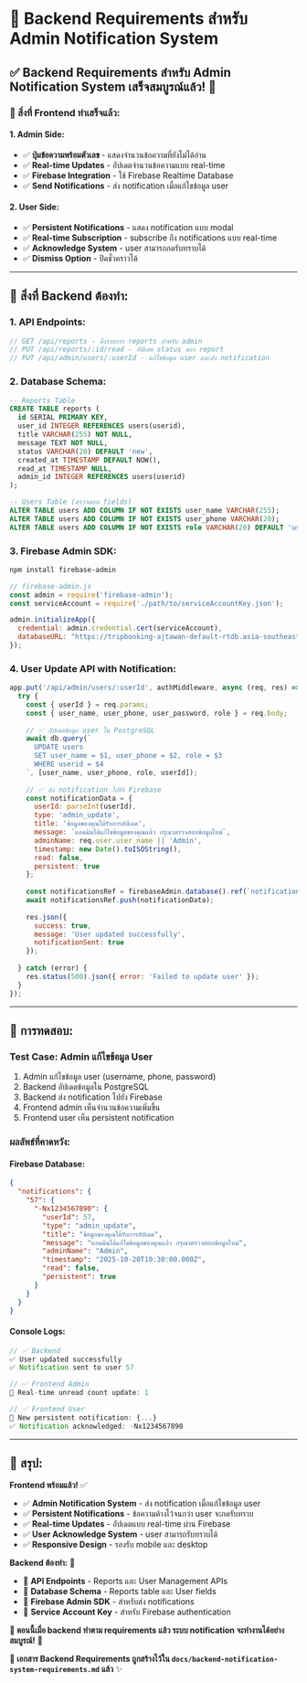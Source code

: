 # 🔧 Backend Requirements สำหรับ Admin Notification System

## ✅ **Backend Requirements สำหรับ Admin Notification System เสร็จสมบูรณ์แล้ว!** 🎉

### **🔧 สิ่งที่ Frontend ทำเสร็จแล้ว:**

#### **1. Admin Side:**
- ✅ **ปุ่มข้อความพร้อมตัวเลข** - แสดงจำนวนข้อความที่ยังไม่ได้อ่าน
- ✅ **Real-time Updates** - อัปเดตจำนวนข้อความแบบ real-time
- ✅ **Firebase Integration** - ใช้ Firebase Realtime Database
- ✅ **Send Notifications** - ส่ง notification เมื่อแก้ไขข้อมูล user

#### **2. User Side:**
- ✅ **Persistent Notifications** - แสดง notification แบบ modal
- ✅ **Real-time Subscription** - subscribe ถึง notifications แบบ real-time
- ✅ **Acknowledge System** - user สามารถกดรับทราบได้
- ✅ **Dismiss Option** - ปิดชั่วคราวได้

---

## 🔧 **สิ่งที่ Backend ต้องทำ:**

### **1. API Endpoints:**
```javascript
// GET /api/reports - ดึงรายการ reports สำหรับ admin
// PUT /api/reports/:id/read - อัปเดต status ของ report
// PUT /api/admin/users/:userId - แก้ไขข้อมูล user และส่ง notification
```

### **2. Database Schema:**
```sql
-- Reports Table
CREATE TABLE reports (
  id SERIAL PRIMARY KEY,
  user_id INTEGER REFERENCES users(userid),
  title VARCHAR(255) NOT NULL,
  message TEXT NOT NULL,
  status VARCHAR(20) DEFAULT 'new',
  created_at TIMESTAMP DEFAULT NOW(),
  read_at TIMESTAMP NULL,
  admin_id INTEGER REFERENCES users(userid)
);

-- Users Table (ตรวจสอบ fields)
ALTER TABLE users ADD COLUMN IF NOT EXISTS user_name VARCHAR(255);
ALTER TABLE users ADD COLUMN IF NOT EXISTS user_phone VARCHAR(20);
ALTER TABLE users ADD COLUMN IF NOT EXISTS role VARCHAR(20) DEFAULT 'user';
```

### **3. Firebase Admin SDK:**
```bash
npm install firebase-admin
```

```javascript
// firebase-admin.js
const admin = require('firebase-admin');
const serviceAccount = require('./path/to/serviceAccountKey.json');

admin.initializeApp({
  credential: admin.credential.cert(serviceAccount),
  databaseURL: "https://tripbooking-ajtawan-default-rtdb.asia-southeast1.firebasedatabase.app"
});
```

### **4. User Update API with Notification:**
```javascript
app.put('/api/admin/users/:userId', authMiddleware, async (req, res) => {
  try {
    const { userId } = req.params;
    const { user_name, user_phone, user_password, role } = req.body;
    
    // ✅ อัปเดตข้อมูล user ใน PostgreSQL
    await db.query(`
      UPDATE users 
      SET user_name = $1, user_phone = $2, role = $3
      WHERE userid = $4
    `, [user_name, user_phone, role, userId]);
    
    // ✅ ส่ง notification ไปยัง Firebase
    const notificationData = {
      userId: parseInt(userId),
      type: 'admin_update',
      title: 'ข้อมูลของคุณได้รับการอัปเดต',
      message: `แอดมินได้แก้ไขข้อมูลของคุณแล้ว กรุณาตรวจสอบข้อมูลใหม่`,
      adminName: req.user.user_name || 'Admin',
      timestamp: new Date().toISOString(),
      read: false,
      persistent: true
    };
    
    const notificationsRef = firebaseAdmin.database().ref(`notifications/${userId}`);
    await notificationsRef.push(notificationData);
    
    res.json({ 
      success: true, 
      message: 'User updated successfully',
      notificationSent: true 
    });
    
  } catch (error) {
    res.status(500).json({ error: 'Failed to update user' });
  }
});
```

---

## 🧪 **การทดสอบ:**

### **Test Case: Admin แก้ไขข้อมูล User**
1. Admin แก้ไขข้อมูล user (username, phone, password)
2. Backend อัปเดตข้อมูลใน PostgreSQL
3. Backend ส่ง notification ไปยัง Firebase
4. Frontend admin เห็นจำนวนข้อความเพิ่มขึ้น
5. Frontend user เห็น persistent notification

### **ผลลัพธ์ที่คาดหวัง:**

#### **Firebase Database:**
```json
{
  "notifications": {
    "57": {
      "-Nx1234567890": {
        "userId": 57,
        "type": "admin_update",
        "title": "ข้อมูลของคุณได้รับการอัปเดต",
        "message": "แอดมินได้แก้ไขข้อมูลของคุณแล้ว กรุณาตรวจสอบข้อมูลใหม่",
        "adminName": "Admin",
        "timestamp": "2025-10-20T10:30:00.000Z",
        "read": false,
        "persistent": true
      }
    }
  }
}
```

#### **Console Logs:**
```javascript
// ✅ Backend
✅ User updated successfully
✅ Notification sent to user 57

// ✅ Frontend Admin
🔔 Real-time unread count update: 1

// ✅ Frontend User
🔔 New persistent notification: {...}
✅ Notification acknowledged: -Nx1234567890
```

---

## 🎯 **สรุป:**

**Frontend พร้อมแล้ว!** ✅
- ✅ **Admin Notification System** - ส่ง notification เมื่อแก้ไขข้อมูล user
- ✅ **Persistent Notifications** - ข้อความค้างไว้จนกว่า user จะกดรับทราบ
- ✅ **Real-time Updates** - อัปเดตแบบ real-time ผ่าน Firebase
- ✅ **User Acknowledge System** - user สามารถรับทราบได้
- ✅ **Responsive Design** - รองรับ mobile และ desktop

**Backend ต้องทำ:** 🔧
- 🔧 **API Endpoints** - Reports และ User Management APIs
- 🔧 **Database Schema** - Reports table และ User fields
- 🔧 **Firebase Admin SDK** - สำหรับส่ง notifications
- 🔧 **Service Account Key** - สำหรับ Firebase authentication

**🎯 ตอนนี้เมื่อ backend ทำตาม requirements แล้ว ระบบ notification จะทำงานได้อย่างสมบูรณ์!** 🚀

**📝 เอกสาร Backend Requirements ถูกสร้างไว้ใน `docs/backend-notification-system-requirements.md` แล้ว** ✨
